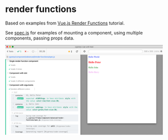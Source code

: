 # render functions

Based on examples from [Vue.js Render Functions](https://www.tutorialandexample.com/vue-js-render-functions/) tutorial.

See [spec.js](spec.js) for examples of mounting a component, using multiple components, passing props data.

![Components](./images/colors.png)
